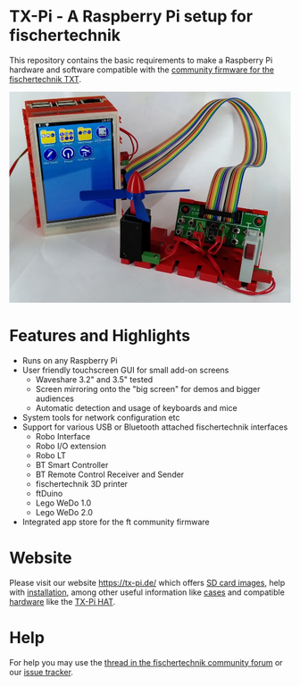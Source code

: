 # TX-Pi - A Raspberry Pi setup for fischertechnik

This repository contains the basic requirements to make a Raspberry Pi
hardware and software compatible with the [community firmware
for the fischertechnik TXT](http://cfw.ftcommunity.de/).

![TX-Pi with HAT](website/static/images/tx-pi.jpg)

# Features and Highlights

  - Runs on any Raspberry Pi
  - User friendly touchscreen GUI for small add-on screens
    - Waveshare 3.2" and 3.5" tested
    - Screen mirroring onto the "big screen" for demos and bigger audiences
    - Automatic detection and usage of keyboards and mice
  - System tools for network configuration etc
  - Support for various USB or Bluetooth attached fischertechnik interfaces
    - Robo Interface
    - Robo I/O extension
    - Robo LT
    - BT Smart Controller
    - BT Remote Control Receiver and Sender
    - fischertechnik 3D printer
    - ftDuino
    - Lego WeDo 1.0
    - Lego WeDo 2.0
  - Integrated app store for the ft community firmware

# Website

Please visit our website https://tx-pi.de/ which offers [SD card images](https://www.tx-pi.de/images/), 
help with [installation](https://www.tx-pi.de/installation/), among other useful information like
[cases](https://www.tx-pi.de/cases/) and compatible [hardware](https://www.tx-pi.de/hardware/)
like the [TX-Pi HAT](https://www.tx-pi.de/hat/).

# Help

For help you may use the [thread in the fischertechnik community forum](https://forum.ftcommunity.de/viewtopic.php?f=33&t=4198)
or our [issue tracker](https://github.com/ftCommunity/tx-pi/issues).
